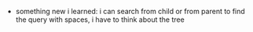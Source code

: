 - something new i learned: i can search from child or from parent to find the query with spaces, i have to think about the tree